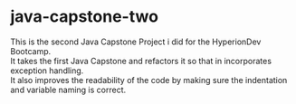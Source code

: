 # java-capstone-two
This is the second Java Capstone Project i did for the HyperionDev Bootcamp. <br />
It takes the first Java Capstone and refactors it so that in incorporates exception handling. <br />
It also improves the readability of the code by making sure the indentation and variable naming is correct.
